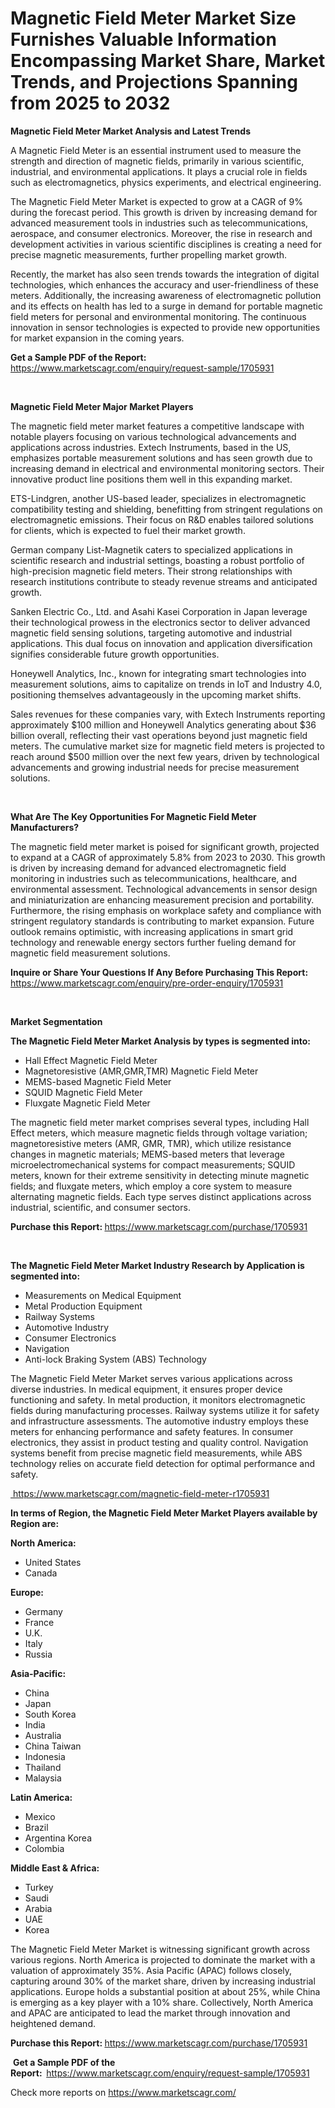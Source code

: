 <p><h1>Magnetic Field Meter Market Size Furnishes Valuable Information Encompassing Market Share, Market Trends, and Projections Spanning from 2025 to 2032</h1></p><p><strong>Magnetic Field Meter Market Analysis and Latest Trends</strong></p>
<p><p>A Magnetic Field Meter is an essential instrument used to measure the strength and direction of magnetic fields, primarily in various scientific, industrial, and environmental applications. It plays a crucial role in fields such as electromagnetics, physics experiments, and electrical engineering. </p><p>The Magnetic Field Meter Market is expected to grow at a CAGR of 9% during the forecast period. This growth is driven by increasing demand for advanced measurement tools in industries such as telecommunications, aerospace, and consumer electronics. Moreover, the rise in research and development activities in various scientific disciplines is creating a need for precise magnetic measurements, further propelling market growth. </p><p>Recently, the market has also seen trends towards the integration of digital technologies, which enhances the accuracy and user-friendliness of these meters. Additionally, the increasing awareness of electromagnetic pollution and its effects on health has led to a surge in demand for portable magnetic field meters for personal and environmental monitoring. The continuous innovation in sensor technologies is expected to provide new opportunities for market expansion in the coming years.</p></p>
<p><strong>Get a Sample PDF of the Report:&nbsp;</strong> <a href="https://www.marketscagr.com/enquiry/request-sample/1705931?utm_campaign=2939&utm_medium=2&utm_source=Github&utm_content=ia&utm_term=27032025&utm_id=magnetic-field-meter">https://www.marketscagr.com/enquiry/request-sample/1705931</a></p>
<p>&nbsp;</p>
<p><strong>Magnetic Field Meter Major Market Players</strong></p>
<p><p>The magnetic field meter market features a competitive landscape with notable players focusing on various technological advancements and applications across industries. Extech Instruments, based in the US, emphasizes portable measurement solutions and has seen growth due to increasing demand in electrical and environmental monitoring sectors. Their innovative product line positions them well in this expanding market.</p><p>ETS-Lindgren, another US-based leader, specializes in electromagnetic compatibility testing and shielding, benefitting from stringent regulations on electromagnetic emissions. Their focus on R&D enables tailored solutions for clients, which is expected to fuel their market growth.</p><p>German company List-Magnetik caters to specialized applications in scientific research and industrial settings, boasting a robust portfolio of high-precision magnetic field meters. Their strong relationships with research institutions contribute to steady revenue streams and anticipated growth.</p><p>Sanken Electric Co., Ltd. and Asahi Kasei Corporation in Japan leverage their technological prowess in the electronics sector to deliver advanced magnetic field sensing solutions, targeting automotive and industrial applications. This dual focus on innovation and application diversification signifies considerable future growth opportunities.</p><p>Honeywell Analytics, Inc., known for integrating smart technologies into measurement solutions, aims to capitalize on trends in IoT and Industry 4.0, positioning themselves advantageously in the upcoming market shifts.</p><p>Sales revenues for these companies vary, with Extech Instruments reporting approximately $100 million and Honeywell Analytics generating about $36 billion overall, reflecting their vast operations beyond just magnetic field meters. The cumulative market size for magnetic field meters is projected to reach around $500 million over the next few years, driven by technological advancements and growing industrial needs for precise measurement solutions.</p></p>
<p>&nbsp;</p>
<p><strong>What Are The Key Opportunities For Magnetic Field Meter Manufacturers?</strong></p>
<p><p>The magnetic field meter market is poised for significant growth, projected to expand at a CAGR of approximately 5.8% from 2023 to 2030. This growth is driven by increasing demand for advanced electromagnetic field monitoring in industries such as telecommunications, healthcare, and environmental assessment. Technological advancements in sensor design and miniaturization are enhancing measurement precision and portability. Furthermore, the rising emphasis on workplace safety and compliance with stringent regulatory standards is contributing to market expansion. Future outlook remains optimistic, with increasing applications in smart grid technology and renewable energy sectors further fueling demand for magnetic field measurement solutions.</p></p>
<p><strong>Inquire or Share Your Questions If Any Before Purchasing This Report:</strong> <a href="https://www.marketscagr.com/enquiry/pre-order-enquiry/1705931?utm_campaign=2939&utm_medium=2&utm_source=Github&utm_content=ia&utm_term=27032025&utm_id=magnetic-field-meter">https://www.marketscagr.com/enquiry/pre-order-enquiry/1705931</a></p>
<p>&nbsp;</p>
<p><strong>Market Segmentation</strong></p>
<p><strong>The Magnetic Field Meter Market Analysis by types is segmented into:</strong></p>
<p><ul><li>Hall Effect Magnetic Field Meter</li><li>Magnetoresistive (AMR,GMR,TMR) Magnetic Field Meter</li><li>MEMS-based Magnetic Field Meter</li><li>SQUID Magnetic Field Meter</li><li>Fluxgate Magnetic Field Meter</li></ul></p>
<p><p>The magnetic field meter market comprises several types, including Hall Effect meters, which measure magnetic fields through voltage variation; magnetoresistive meters (AMR, GMR, TMR), which utilize resistance changes in magnetic materials; MEMS-based meters that leverage microelectromechanical systems for compact measurements; SQUID meters, known for their extreme sensitivity in detecting minute magnetic fields; and fluxgate meters, which employ a core system to measure alternating magnetic fields. Each type serves distinct applications across industrial, scientific, and consumer sectors.</p></p>
<p><strong>Purchase this Report:&nbsp;</strong><a href="https://www.marketscagr.com/purchase/1705931?utm_campaign=2939&utm_medium=2&utm_source=Github&utm_content=ia&utm_term=27032025&utm_id=magnetic-field-meter">https://www.marketscagr.com/purchase/1705931</a></p>
<p>&nbsp;</p>
<p><strong>The Magnetic Field Meter Market Industry Research by Application is segmented into:</strong></p>
<p><ul><li>Measurements on Medical Equipment</li><li>Metal Production Equipment</li><li>Railway Systems</li><li>Automotive Industry</li><li>Consumer Electronics</li><li>Navigation</li><li>Anti-lock Braking System (ABS) Technology</li></ul></p>
<p><p>The Magnetic Field Meter Market serves various applications across diverse industries. In medical equipment, it ensures proper device functioning and safety. In metal production, it monitors electromagnetic fields during manufacturing processes. Railway systems utilize it for safety and infrastructure assessments. The automotive industry employs these meters for enhancing performance and safety features. In consumer electronics, they assist in product testing and quality control. Navigation systems benefit from precise magnetic field measurements, while ABS technology relies on accurate field detection for optimal performance and safety.</p></p>
<p><a href="https://www.marketscagr.com/magnetic-field-meter-r1705931?utm_campaign=2939&utm_medium=2&utm_source=Github&utm_content=ia&utm_term=27032025&utm_id=magnetic-field-meter">&nbsp;https://www.marketscagr.com/magnetic-field-meter-r1705931</a></p>
<p><strong>In terms of Region, the Magnetic Field Meter Market Players available by Region are:</strong></p>
<p>
    <p> <strong> North America: </strong>
        <ul>
            <li>United States</li>
            <li>Canada</li>
        </ul>
        </p> 
    <p> <strong> Europe: </strong>
        <ul>
            <li>Germany</li>
            <li>France</li>
            <li>U.K.</li>
            <li>Italy</li>
            <li>Russia</li>
        </ul>
        </p> 
    <p> <strong> Asia-Pacific: </strong>
        <ul>
            <li>China</li>
            <li>Japan</li>
            <li>South Korea</li>
            <li>India</li>
            <li>Australia</li>
            <li>China Taiwan</li>
            <li>Indonesia</li>
            <li>Thailand</li>
            <li>Malaysia</li>
        </ul>
        </p> 
    <p> <strong> Latin America: </strong>
        <ul>
            <li>Mexico</li>
            <li>Brazil</li>
            <li>Argentina Korea</li>
            <li>Colombia</li>
        </ul>
        </p> 
    <p> <strong> Middle East & Africa: </strong>
        <ul>
            <li>Turkey</li>
            <li>Saudi</li>
            <li>Arabia</li>
            <li>UAE</li>
            <li>Korea</li>
        </ul>
    </p>
    </p>
<p><p>The Magnetic Field Meter Market is witnessing significant growth across various regions. North America is projected to dominate the market with a valuation of approximately 35%. Asia Pacific (APAC) follows closely, capturing around 30% of the market share, driven by increasing industrial applications. Europe holds a substantial position at about 25%, while China is emerging as a key player with a 10% share. Collectively, North America and APAC are anticipated to lead the market through innovation and heightened demand.</p></p>
<p><strong>Purchase this Report: </strong><a href="https://www.marketscagr.com/purchase/1705931?utm_campaign=2939&utm_medium=2&utm_source=Github&utm_content=ia&utm_term=27032025&utm_id=magnetic-field-meter">https://www.marketscagr.com/purchase/1705931</a></p>
<p>&nbsp;<strong>Get a Sample PDF of the Report:&nbsp;&nbsp;</strong><a href="https://www.marketscagr.com/enquiry/request-sample/1705931?utm_campaign=2939&utm_medium=2&utm_source=Github&utm_content=ia&utm_term=27032025&utm_id=magnetic-field-meter">https://www.marketscagr.com/enquiry/request-sample/1705931</a></p>
<p><strong></strong></p>
<p>Check more reports on <a href="https://www.marketscagr.com/?utm_campaign=2939&utm_medium=2&utm_source=Github&utm_content=ia&utm_term=27032025&utm_id=magnetic-field-meter">https://www.marketscagr.com/</a></p>